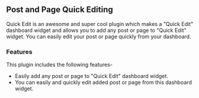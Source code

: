 ## Post and Page Quick Editing

Quick Edit is an awesome and super cool plugin which makes a "Quick Edit" dashboard widget and allows you to add any post or page to "Quick Edit" widget. You can easily edit your post or page quickly from your dashboard.

### Features

This plugin includes the following features-

- Easily add any post or page to "Quick Edit" dashboard widget.
- You can easily and quickly edit added post or page from this dashboard widget.
